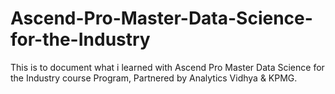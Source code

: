 # Ascend-Pro-Master-Data-Science-for-the-Industry
This is to document what i learned with Ascend Pro Master Data Science for the Industry course Program, Partnered by Analytics Vidhya &amp; KPMG.
